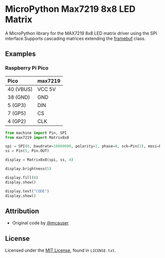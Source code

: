 # MicroPython Max7219 8x8 LED Matrix
A MicroPython library for the MAX7219 8x8 LED matrix driver using the SPI interface.Supports cascading matrices extending the [framebuf](http://docs.micropython.org/en/latest/pyboard/library/framebuf.html) class.


## Examples
### Raspberry Pi Pico

| Pico      | max7219 |
| :-------- | :------ |
| 40 (VBUS) | VCC 5V  |
| 38 (GND)  | GND     |
| 5 (GP3)   | DIN     |
| 7 (GP5)   | CS      |
| 4 (GP2)   | CLK     |

```python
from machine import Pin, SPI
from max7219 import Matrix8x8

spi = SPI(0, baudrate=10000000, polarity=1, phase=0, sck=Pin(2), mosi=Pin(3))
ss = Pin(5, Pin.OUT)

display = Matrix8x8(spi, ss, 4)

display.brightness(5)

display.fill(0)
display.show()

display.text("CODE")
display.show()
```


## Attribution
- Original code by [@mcauser](https://github.com/mcauser/micropython-max7219)


## License
Licensed under the [MIT License](http://opensource.org/licenses/MIT), found in `LICENSE.txt`.
